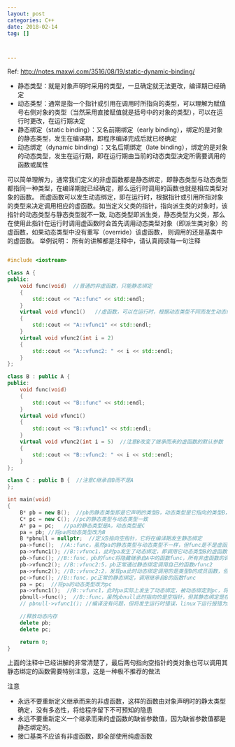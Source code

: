 ```yaml
---
layout: post
categories: C++
date: 2018-02-14
tag: [] 



---
```


Ref: http://notes.maxwi.com/3516/08/19/static-dynamic-binding/

- 静态类型：就是对象声明时采用的类型，一旦确定就无法更改，编译期已经确定
- 动态类型：通常是指一个指针或引用在调用时所指向的类型，可以理解为赋值号右侧对象的类型（当然采用直接赋值就是括号中的对象的类型），可以在运行时更改，在运行期决定
- 静态绑定（static binding）：又名前期绑定（early binding），绑定的是对象的静态类型，发生在编译期，即程序编译完成后就已经确定
- 动态绑定（dynamic binding）：又名后期绑定（late binding），绑定的是对象的动态类型，发生在运行期，即在运行期由当前的动态类型决定所需要调用的函数或属性

可以简单理解为，通常我们定义的非虚函数都是静态绑定，即静态类型与动态类型都指同一种类型，在编译期就已经确定，那么运行时调用的函数也就是相应类型对象的函数。
而虚函数可以发生动态绑定，即在运行时，根据指针或引用所指对象的类型来决定调用相应的虚函数。如当定义父类的指针，指向派生类的对象时，该指针的动态类型与静态类型就不一致,
动态类型即派生类，静态类型为父类，那么在使用此指针在运行时调用虚函数时会首先调用动态类型对象（即派生类对象）的虚函数，如果动态类型中没有重写（override）该虚函数，
则调用的还是基类中的虚函数。
举例说明：
所有的讲解都是注释中，请认真阅读每一句注释

```c++

#include <iostream>

class A {
public:
    void func(void)  //普通的非虚函数，只能静态绑定
    {
        std::cout << "A::func" << std::endl;
    }
    virtual void vfunc1()   //虚函数，可以在运行时，根据动态类型不同而发生动态绑定
    {
        std::cout << "A::vfunc1" << std::endl;
    }
    virtual void vfunc2(int i = 2)
    {
        std::cout << "A::vfunc2: " << i << std::endl;
    }
};

class B : public A {
public:
    void func(void)
    {
        std::cout << "B::func" << std::endl;
    }
    virtual void vfunc1()
    {
        std::cout << "B::vfunc1" << std::endl;
    }
    virtual void vfunc2(int i = 5)  //注意B改变了继承而来的虚函数的默认参数
    {
        std::cout << "B::vfunc2: " << i << std::endl;
    }
};

class C : public B {  //注意C继承自B而不是A
};

int main(void)
{
    B* pb = new B();  //pb的静态类型即是它声明的类型B，动态类型是它指向的类型B，即动态类型与静态类型一致
    C* pc = new C(); //pc的静态类型与动态类型一致
    A* pa = pc;   //pa的静态类型是A，动态类型是C
    pa = pb; //将pa的动态类型改为B
    B *pbnull = nullptr;  //定义B指向空指针，它将在编译期发生静态绑定
    pa->func();  //A::func，虽然pa的静态类型与动态类型不一样，但func是不是虚函数，只有在通过指针或引用调用虚函数时，才会有运行时发生动态绑定，即pa优先调用其动态类型中的虚函数，所以此时pa只能调用它自己的func
    pa->vfunc1(); //B::vfunc1，此时pa发生了动态绑定，即调用它动态类型B的虚函数vfunc1
    pb->func(); //B::func，pb的func将隐藏继承自A中的函数func，所有非虚函数的调用都由静态类型决定，即编译期就已经确定了
    pb->vfunc2(); //B::vfunc2:5，pb正常通过静态绑定调用自己的函数vfunc2
    pa->vfunc2(); //B::vfunc2:2，发现pa此时动态绑定调用的是类型B的成员函数，但形参去是A自己的形参，因为C++为了执行效率，缺省参数值都是静态绑定的，所以永远不要重新定义一个继承而来的virtual函数的缺省参数值
    pc->func(); //B::func，pc正常的静态绑定，调用继承自B的函数func
    pa = pc;  //将pa的动态类型改为pc
    pa->vfunc1();  //B::vfunc1，此时pa实际上发生了动态绑定，被动态绑定到pc，将调用其动态类型C中的虚函数，但由于C中没有重写继承自B的虚函数，所以只能调用其父类B中的虚函数，注意不是A中的
    pbnull->func();  //B::func，虽然pbnull此时指向的是空指针，但其静态绑定是在编译期确定的，也就是说编译完成之后，pbnull就已经存在pbnull->func()的调用了。
    // pbnull->vfunc1(); //编译没有问题，但将发生运行时错误，linux下运行报错为Segmentation fault。因为在运行时发生动态绑定时，pbnull是指向空指针的，显然空指针不属于任何类型，pbnull也就无法正常绑定。之所以编译器无法检查到这类问题应该就是动态导致用户可以随时将pbnull绑定到一个其派生类的对象上

    //释放动态内存
    delete pb;
    delete pc;

    return 0;
}

```

上面的注释中已经讲解的非常清楚了，最后两句指向空指针的类对象也可以调用其静态绑定的函数需要特别注意，这是一种极不推荐的做法

注意

- 永远不要重新定义继承而来的非虚函数，这样的函数由对象声明时的静太类型确定，没有多态性，将给程序留下不可预知的隐患
- 永远不要重新定义一个继承而来的虚函数的缺省参数值，因为缺省参数值都是静态绑定的。
- 接口基类不应该有非虚函数，即全部使用纯虚函数